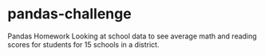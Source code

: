 # pandas-challenge
Pandas Homework
Looking at school data to see average math and reading scores for students for 15 schools in a district.
